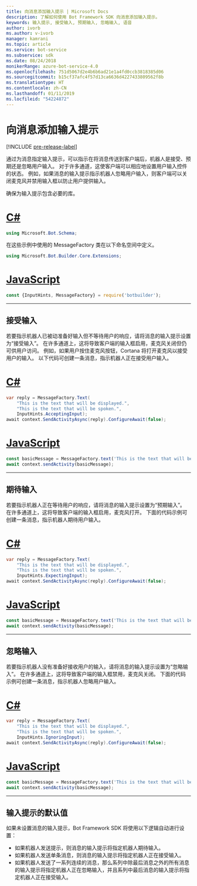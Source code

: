 ```yaml
---
title: 向消息添加输入提示 | Microsoft Docs
description: 了解如何使用 Bot Framework SDK 向消息添加输入提示。
keywords: 输入提示, 接受输入, 预期输入, 忽略输入, 语音
author: ivorb
ms.author: v-ivorb
manager: kamrani
ms.topic: article
ms.service: bot-service
ms.subservice: sdk
ms.date: 08/24/2018
monikerRange: azure-bot-service-4.0
ms.openlocfilehash: 751d5067d2e4b6b6ad21e1a4fd0ccb3818385d06
ms.sourcegitcommit: b15cf37afc4f57d13ca6636d4227433809562f8b
ms.translationtype: HT
ms.contentlocale: zh-CN
ms.lasthandoff: 01/11/2019
ms.locfileid: "54224872"
---
```

# <a name="add-input-hints-to-messages"></a>向消息添加输入提示

[!INCLUDE [pre-release-label](~/includes/pre-release-label.md)]

通过为消息指定输入提示，可以指示在将消息传送到客户端后，机器人是接受、预期还是忽略用户输入。 对于许多通道，这使客户端可以相应地设置用户输入控件的状态。 例如，如果消息的输入提示指示机器人忽略用户输入，则客户端可以关闭麦克风并禁用输入框以防止用户提供输入。

确保为输入提示包含必要的库。

# <a name="ctabcs"></a>[C#](#tab/cs)

```cs
using Microsoft.Bot.Schema;
```

<!--TODO: Remove the following remark after the next release of the NuGet packages.-->

在这些示例中使用的 MessageFactory 类在以下命名空间中定义。

```cs
using Microsoft.Bot.Builder.Core.Extensions;
```

# <a name="javascripttabjs"></a>[JavaScript](#tab/js)

```javascript
const {InputHints, MessageFactory} = require('botbuilder');
```

---

## <a name="accepting-input"></a>接受输入

若要指示机器人已被动准备好输入但不等待用户的响应，请将消息的输入提示设置为“接受输入”。 在许多通道上，这将导致客户端的输入框启用，麦克风关闭但仍可供用户访问。 例如，如果用户按住麦克风按钮，Cortana 将打开麦克风以接受用户的输入。 以下代码可创建一条消息，指示机器人正在接受用户输入。

# <a name="ctabcs"></a>[C#](#tab/cs)

```csharp
var reply = MessageFactory.Text(
    "This is the text that will be displayed.",
    "This is the text that will be spoken.",
    InputHints.AcceptingInput);
await context.SendActivityAsync(reply).ConfigureAwait(false);
```

# <a name="javascripttabjs"></a>[JavaScript](#tab/js)

```javascript
const basicMessage = MessageFactory.text('This is the text that will be displayed.', 'This is the text that will be spoken.', InputHints.AcceptingInput);
await context.sendActivity(basicMessage);
```

---

## <a name="expecting-input"></a>期待输入

若要指示机器人正在等待用户的响应，请将消息的输入提示设置为“预期输入”。 在许多通道上，这将导致客户端的输入框启用，麦克风打开。 下面的代码示例可创建一条消息，指示机器人期待用户输入。

# <a name="ctabcs"></a>[C#](#tab/cs)

```csharp
var reply = MessageFactory.Text(
    "This is the text that will be displayed.",
    "This is the text that will be spoken.",
    InputHints.ExpectingInput);
await context.SendActivityAsync(reply).ConfigureAwait(false);
```

# <a name="javascripttabjs"></a>[JavaScript](#tab/js)

```javascript
const basicMessage = MessageFactory.text('This is the text that will be displayed.', 'This is the text that will be spoken.', InputHints.ExpectingInput);
await context.sendActivity(basicMessage);
```

---

## <a name="ignoring-input"></a>忽略输入

若要指示机器人没有准备好接收用户的输入，请将消息的输入提示设置为“忽略输入”。 在许多通道上，这将导致客户端的输入框禁用，麦克风关闭。 下面的代码示例可创建一条消息，指示机器人忽略用户输入。

# <a name="ctabcs"></a>[C#](#tab/cs)

```csharp
var reply = MessageFactory.Text(
    "This is the text that will be displayed.",
    "This is the text that will be spoken.",
    InputHints.IgnoringInput);
await context.SendActivityAsync(reply).ConfigureAwait(false);
```

# <a name="javascripttabjs"></a>[JavaScript](#tab/js)

```javascript
const basicMessage = MessageFactory.text('This is the text that will be displayed.', 'This is the text that will be spoken.', InputHints.IgnoringInput);
await context.sendActivity(basicMessage);
```

---

## <a name="default-values-for-input-hint"></a>输入提示的默认值

如果未设置消息的输入提示，Bot Framework SDK 将使用以下逻辑自动进行设置：

- 如果机器人发送提示，则消息的输入提示将指定机器人期待输入。</li>
- 如果机器人发送单条消息，则消息的输入提示将指定机器人正在接受输入。</li>
- 如果机器人发送了一系列连续的消息，那么系列中除最后消息之外的所有消息的输入提示将指定机器人正在忽略输入，并且系列中最后消息的输入提示将指定机器人正在接受输入。

